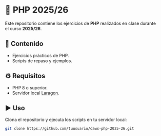 # 📘 PHP 2025/26

Este repositorio contiene los ejercicios de **PHP** realizados en clase durante el curso **2025/26**.  

## 🚀 Contenido
- Ejercicios prácticos de PHP.  
- Scripts de repaso y ejemplos.  

## ⚙️ Requisitos
- PHP 8 o superior.  
- Servidor local [Laragon](https://laragon.org/).  

## ▶️ Uso
Clona el repositorio y ejecuta los scripts en tu servidor local:  

```bash
git clone https://github.com/tuusuario/daws-php-2025-26.git
